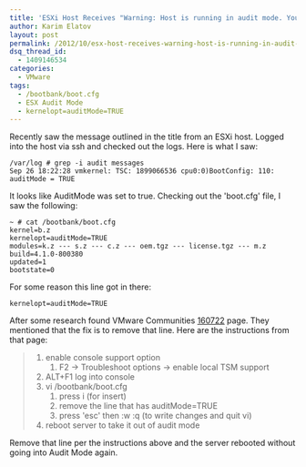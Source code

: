 ```yaml
---
title: 'ESXi Host Receives "Warning: Host is running in audit mode. Your configuration will not be persistent across reboots" Error Message'
author: Karim Elatov
layout: post
permalink: /2012/10/esx-host-receives-warning-host-is-running-in-audit-mode-your-configuration-will-not-be-persistent-across-reboots-error-message/
dsq_thread_id:
  - 1409146534
categories:
  - VMware
tags:
  - /bootbank/boot.cfg
  - ESX Audit Mode
  - kernelopt=auditMode=TRUE
---
```

Recently saw the message outlined in the title from an ESXi host. Logged into the host via ssh and checked out the logs. Here is what I saw:

	  
	/var/log # grep -i audit messages  
	Sep 26 18:22:28 vmkernel: TSC: 1899066536 cpu0:0)BootConfig: 110: auditMode = TRUE  
	

It looks like AuditMode was set to true. Checking out the 'boot.cfg' file, I saw the following:

	  
	~ # cat /bootbank/boot.cfg  
	kernel=b.z  
	kernelopt=auditMode=TRUE  
	modules=k.z --- s.z --- c.z --- oem.tgz --- license.tgz --- m.z  
	build=4.1.0-800380  
	updated=1  
	bootstate=0  
	

For some reason this line got in there:

	  
	kernelopt=auditMode=TRUE  
	

After some research found VMware Communities <a href="http://communities.vmware.com/thread/160722" onclick="javascript:_gaq.push(['_trackEvent','outbound-article','http://communities.vmware.com/thread/160722']);">160722</a> page. They mentioned that the fix is to remove that line. Here are the instructions from that page:

> 1.  enable console support option 
>     1.  F2 -> Troubleshoot options -> enable local TSM support
> 2.  ALT+F1 log into console
> 3.  vi /bootbank/boot.cfg 
>     1.  press i (for insert)
>     2.  remove the line that has auditMode=TRUE
>     3.  press 'esc' then :w :q (to write changes and quit vi)
> 4.  reboot server to take it out of audit mode

Remove that line per the instructions above and the server rebooted without going into Audit Mode again.


